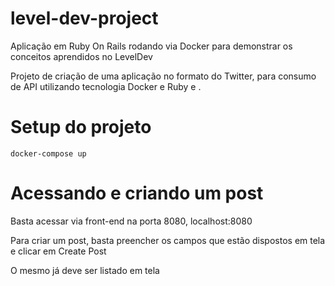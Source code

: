 # level-dev-project
Aplicação em Ruby On Rails rodando via Docker para demonstrar os conceitos aprendidos no LevelDev

Projeto de criação de uma aplicação no formato do Twitter, para consumo de API utilizando tecnologia Docker e Ruby e .

# Setup do projeto

`docker-compose up`

# Acessando e criando um post

Basta acessar via front-end na porta 8080, localhost:8080

Para criar um post, basta preencher os campos que estão dispostos em tela e clicar em Create Post

O mesmo já deve ser listado em tela

